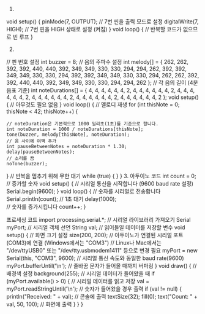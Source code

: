 1.
void setup() {
  pinMode(7, OUTPUT);  // 7번 핀을 출력 모드로 설정
  digitalWrite(7, HIGH);  // 7번 핀을 HIGH 상태로 설정 (켜짐)
}
void loop() {
  // 반복할 코드가 없으므로 빈 루프
}

2.
// 핀 번호 설정
int buzzer = 8;
// 음의 주파수 설정
int melody[] = {
  262, 262, 392, 392, 440, 440, 392, 
  349, 349, 330, 330, 294, 294, 262,
  392, 392, 349, 349, 330, 330, 294,
  392, 392, 349, 349, 330, 330, 294,
  262, 262, 392, 392, 440, 440, 392,
  349, 349, 330, 330, 294, 294, 262
};
// 각 음의 길이 (4분음표 기준)
int noteDurations[] = {
  4, 4, 4, 4, 4, 4, 2, 
  4, 4, 4, 4, 4, 4, 2,
  4, 4, 4, 4, 4, 4, 2,
  4, 4, 4, 4, 4, 4, 2,
  4, 4, 4, 4, 4, 4, 2,
  4, 4, 4, 4, 4, 4, 2
};
void setup() {
  // 아무것도 필요 없음
}
void loop() {
  // 멜로디 재생
  for (int thisNote = 0; thisNote < 42; thisNote++) {

    // noteDuration은 기본적으로 1000 밀리초(1초)를 기준으로 합니다.
    int noteDuration = 1000 / noteDurations[thisNote];
    tone(buzzer, melody[thisNote], noteDuration);
    // 음 사이에 여백 추가
    int pauseBetweenNotes = noteDuration * 1.30;
    delay(pauseBetweenNotes);
    // 소리를 끔
    noTone(buzzer);
  }
  // 반복을 멈추기 위해 무한 대기
  while (true) {
  }
}
3.
아두이노 코드
int count = 0; // 증가할 숫자
void setup() {
  // 시리얼 통신을 시작합니다 (9600 baud rate 설정)
  Serial.begin(9600);
}
void loop() {
  // 숫자를 시리얼로 전송합니다
  Serial.println(count);
  // 1초 대기
  delay(1000);  
  // 숫자를 증가시킵니다
  count++;
}

프로세싱 코드
import processing.serial.*; // 시리얼 라이브러리 가져오기
Serial myPort;  // 시리얼 객체 선언
String val;     // 읽어들일 데이터를 저장할 변수
void setup() {
  // 화면 크기 설정
  size(200, 200);
  // 아두이노가 연결된 시리얼 포트(COM3)에 연결 (Windows에서는 "COM3")
  // Linux나 Mac에서는 "/dev/ttyUSB0" 또는 "/dev/tty.usbmodem1411" 등으로 변경 필요
  myPort = new Serial(this, "COM3", 9600);
  // 시리얼 통신 속도와 동일한 baud rate(9600)
  myPort.bufferUntil('\n');  // 줄바꿈 문자가 들어올 때까지 버퍼링
}
void draw() {
  // 배경색 설정
  background(255);
  // 시리얼 데이터가 들어왔을 때
  if (myPort.available() > 0) {
    // 시리얼 데이터를 읽고 저장
    val = myPort.readStringUntil('\n');
    // 숫자가 들어왔을 경우 출력
    if (val != null) {
      println("Received: " + val);  // 콘솔에 출력
      textSize(32);
      fill(0);
      text("Count: " + val, 50, 100);  // 화면에 출력
    }
  }
}
